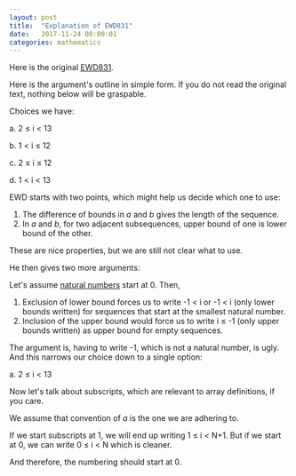 ```yaml
---
layout: post
title:  "Explanation of EWD831"
date:   2017-11-24 00:00:01
categories: mathematics
---
```


Here is the original [EWD831][1].

Here is the argument's outline in simple form. If you do not read the
original text, nothing below will be graspable.

Choices we have:

a. 2 ≤ i < 13

b. 1 < i ≤ 12

c. 2 ≤ i ≤ 12

d. 1 < i < 13

EWD starts with two points, which might help us decide which one to
use:

1. The difference of bounds in *a* and *b* gives the length of the
   sequence.
2. In *a* and *b*, for two adjacent subsequences, upper bound of one is
lower bound of the other.

These are nice properties, but we are still not clear what to use.

He then gives two more arguments:

Let's assume [natural numbers][2] start at 0. Then,

1. Exclusion of lower bound forces us to write -1 < i or -1 < i (only
   lower bounds written) for sequences that start at the smallest
   natural number.
2. Inclusion of the upper bound would force us to write i ≤ -1 (only
   upper bounds written) as upper bound for empty sequences.

The argument is, having to write -1, which is not a natural number, is
ugly. And this narrows our choice down to a single option:

a. 2 ≤ i < 13

Now let's talk about subscripts, which are relevant to array
definitions, if you care.

We assume that convention of *a* is the one we are adhering to.

If we start subscripts at 1, we will end up writing 1 ≤ i < N+1. But
if we start at 0, we can write 0 ≤ i < N which is cleaner.

And therefore, the numbering should start at 0.

[1]: https://www.cs.utexas.edu/users/EWD/transcriptions/EWD08xx/EWD831.html
[2]: https://en.wikipedia.org/wiki/Natural_number
